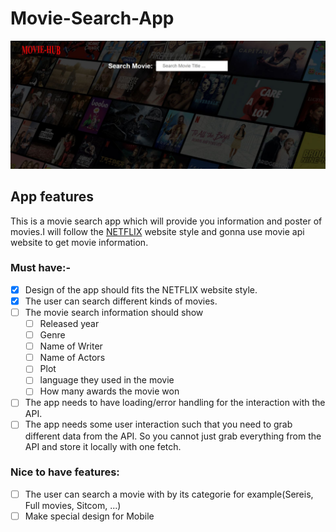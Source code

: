 # Movie-Search-App
![screen shot from the app](https://github.com/Filla0/Movie-search-app/blob/main/image/screenshotJPG.JPG)

## App features
This is a movie search app which will provide you information and poster of movies.I will follow the [NETFLIX](https://www.netflix.com/nl-en/) website style and gonna use movie api website to get movie information.

### Must have:-
- [x] Design of the app should fits the NETFLIX website style.
- [x] The user can search different kinds of movies.
- [ ] The movie search information should show
   - [ ] Released year
   - [ ] Genre
   - [ ] Name of Writer
   - [ ] Name of Actors
   - [ ] Plot
   - [ ] language they used in the movie
   - [ ] How many awards the movie won
- [ ] The app needs to have loading/error handling for the interaction with the API.
- [ ] The app needs some user interaction such that you need to grab different data from the API. So you cannot just grab everything from the API and store it locally with one fetch.

### Nice to have features:
- [ ] The user can search a movie with by its categorie for example(Sereis, Full movies, Sitcom, ...)
- [ ] Make special design for Mobile 
